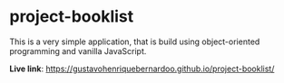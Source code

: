 # project-booklist
This is a very simple application, that is build using object-oriented programming and vanilla JavaScript.

<strong>Live link</strong>: https://gustavohenriquebernardoo.github.io/project-booklist/
